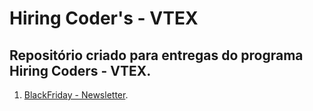 # Hiring Coder's - VTEX

## Repositório criado para entregas do programa Hiring Coders - VTEX.

1. [BlackFriday - Newsletter](https://pedro-samo.github.io/hiringCoders_Challenges/NewsLetter/index.html).